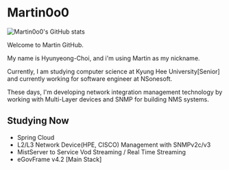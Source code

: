 # Martin0o0

![Martin0o0's GitHub stats](https://github-readme-stats.vercel.app/api?username=Martin0o0&show_icons=true&theme=highcontrast)

Welcome to Martin GitHub.

My name is Hyunyeong-Choi, and i'm using Martin as my nickname.

Currently, I am studying computer science at Kyung Hee University[Senior] and currently working for software engineer at NSonesoft. 

These days, I'm developing network integration management technology by working with Multi-Layer devices and SNMP for building NMS systems.

## Studying Now
 - Spring Cloud
 - L2/L3 Network Device(HPE, CISCO) Management with SNMPv2c/v3
 - MistServer to Service Vod Streaming / Real Time Streaming 
 - eGovFrame v4.2 [Main Stack]

